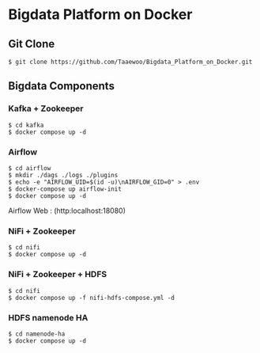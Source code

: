 # Bigdata Platform on Docker

## Git Clone
~~~
$ git clone https://github.com/Taaewoo/Bigdata_Platform_on_Docker.git
~~~

## Bigdata Components

### Kafka + Zookeeper
~~~
$ cd kafka
$ docker compose up -d
~~~

### Airflow
~~~
$ cd airflow
$ mkdir ./dags ./logs ./plugins
$ echo -e "AIRFLOW_UID=$(id -u)\nAIRFLOW_GID=0" > .env
$ docker-compose up airflow-init
$ docker compose up -d
~~~
Airflow Web : (http:localhost:18080)

### NiFi + Zookeeper
~~~
$ cd nifi
$ docker compose up -d
~~~

### NiFi + Zookeeper + HDFS
~~~
$ cd nifi
$ docker compose up -f nifi-hdfs-compose.yml -d
~~~

### HDFS namenode HA
~~~
$ cd namenode-ha
$ docker compose up -d
~~~
